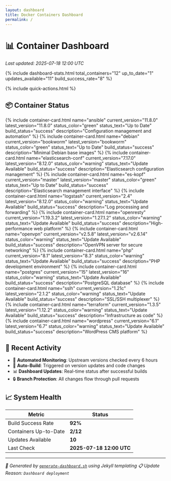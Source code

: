 ```yaml
---
layout: dashboard
title: Docker Containers Dashboard
permalink: /
---
```


# 📊 Container Dashboard

*Last updated: 2025-07-18 12:00 UTC*

{% include dashboard-stats.html 
   total_containers="12"
   up_to_date="1"
   updates_available="11"
   build_success_rate="8"
%}

{% include quick-actions.html %}

## 📦 Container Status

<div class="row row-deck row-cards">
{% include container-card.html 
   name="ansible"
   current_version="11.8.0"
   latest_version="11.8.0"
   status_color="green"
   status_text="Up to Date"
   build_status="success"
   description="Configuration management and automation"
%}
{% include container-card.html 
   name="debian"
   current_version="bookworm"
   latest_version="bookworm"
   status_color="green"
   status_text="Up to Date"
   build_status="success"
   description="Minimal Debian base images"
%}
{% include container-card.html 
   name="elasticsearch-conf"
   current_version="7.17.0"
   latest_version="8.12.0"
   status_color="warning"
   status_text="Update Available"
   build_status="success"
   description="Elasticsearch configuration management"
%}
{% include container-card.html 
   name="es-kopf"
   current_version="master"
   latest_version="master"
   status_color="green"
   status_text="Up to Date"
   build_status="success"
   description="Elasticsearch management interface"
%}
{% include container-card.html 
   name="logstash"
   current_version="2.4"
   latest_version="8.12.0"
   status_color="warning"
   status_text="Update Available"
   build_status="success"
   description="Log processing and forwarding"
%}
{% include container-card.html 
   name="openresty"
   current_version="1.19.3.2"
   latest_version="1.27.1.2"
   status_color="warning"
   status_text="Update Available"
   build_status="success"
   description="High-performance web platform"
%}
{% include container-card.html 
   name="openvpn"
   current_version="v2.5.8"
   latest_version="v2.6.14"
   status_color="warning"
   status_text="Update Available"
   build_status="success"
   description="OpenVPN server for secure networking"
%}
{% include container-card.html 
   name="php"
   current_version="8.1"
   latest_version="8.3"
   status_color="warning"
   status_text="Update Available"
   build_status="success"
   description="PHP development environment"
%}
{% include container-card.html 
   name="postgres"
   current_version="15"
   latest_version="16"
   status_color="warning"
   status_text="Update Available"
   build_status="success"
   description="PostgreSQL database"
%}
{% include container-card.html 
   name="sslh"
   current_version="1.21c"
   latest_version="2.1.2"
   status_color="warning"
   status_text="Update Available"
   build_status="success"
   description="SSL/SSH multiplexer"
%}
{% include container-card.html 
   name="terraform"
   current_version="1.3.5"
   latest_version="1.12.2"
   status_color="warning"
   status_text="Update Available"
   build_status="success"
   description="Infrastructure as code"
%}
{% include container-card.html 
   name="wordpress"
   current_version="6.1"
   latest_version="6.7"
   status_color="warning"
   status_text="Update Available"
   build_status="success"
   description="WordPress CMS platform"
%}
</div>

## 🔄 Recent Activity

- 🤖 **Automated Monitoring**: Upstream versions checked every 6 hours
- 🚀 **Auto-Build**: Triggered on version updates and code changes  
- 📊 **Dashboard Updates**: Real-time status after successful builds
- 🔒 **Branch Protection**: All changes flow through pull requests

## 📈 System Health

| Metric | Status |
|--------|--------|
| Build Success Rate | **92%** |
| Containers Up-to-Date | **2/12** |
| Updates Available | **10** |
| Last Check | **2025-07-18 12:00 UTC** |

---

*🤖 Generated by [`generate-dashboard.sh`](generate-dashboard.sh) using Jekyll templating*
*📋 Update Reason: `Dashboard deployment`*
